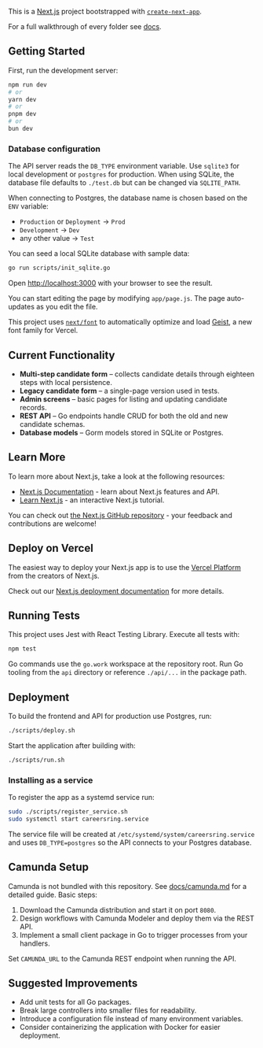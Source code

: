 This is a [Next.js](https://nextjs.org) project bootstrapped with [`create-next-app`](https://nextjs.org/docs/app/api-reference/cli/create-next-app).


For a full walkthrough of every folder see [docs](docs/README.md).

## Getting Started

First, run the development server:

```bash
npm run dev
# or
yarn dev
# or
pnpm dev
# or
bun dev
```

### Database configuration

The API server reads the `DB_TYPE` environment variable. Use `sqlite3` for local development or `postgres` for production. When using SQLite, the database file defaults to `./test.db` but can be changed via `SQLITE_PATH`.

When connecting to Postgres, the database name is chosen based on the `ENV` variable:

- `Production` or `Deployment` &rarr; `Prod`
- `Development` &rarr; `Dev`
- any other value &rarr; `Test`

You can seed a local SQLite database with sample data:

```bash
go run scripts/init_sqlite.go
```

Open [http://localhost:3000](http://localhost:3000) with your browser to see the result.

You can start editing the page by modifying `app/page.js`. The page auto-updates as you edit the file.

This project uses [`next/font`](https://nextjs.org/docs/app/building-your-application/optimizing/fonts) to automatically optimize and load [Geist](https://vercel.com/font), a new font family for Vercel.

## Current Functionality

- **Multi-step candidate form** – collects candidate details through eighteen steps with local persistence.
- **Legacy candidate form** – a single-page version used in tests.
- **Admin screens** – basic pages for listing and updating candidate records.
- **REST API** – Go endpoints handle CRUD for both the old and new candidate schemas.
- **Database models** – Gorm models stored in SQLite or Postgres.

## Learn More

To learn more about Next.js, take a look at the following resources:

- [Next.js Documentation](https://nextjs.org/docs) - learn about Next.js features and API.
- [Learn Next.js](https://nextjs.org/learn) - an interactive Next.js tutorial.

You can check out [the Next.js GitHub repository](https://github.com/vercel/next.js) - your feedback and contributions are welcome!

## Deploy on Vercel

The easiest way to deploy your Next.js app is to use the [Vercel Platform](https://vercel.com/new?utm_medium=default-template&filter=next.js&utm_source=create-next-app&utm_campaign=create-next-app-readme) from the creators of Next.js.

Check out our [Next.js deployment documentation](https://nextjs.org/docs/app/building-your-application/deploying) for more details.

## Running Tests

This project uses Jest with React Testing Library.
Execute all tests with:

```bash
npm test
```

Go commands use the `go.work` workspace at the repository root. Run Go tooling from the `api` directory or reference `./api/...` in the package path.


## Deployment

To build the frontend and API for production use Postgres, run:

```bash
./scripts/deploy.sh
```

Start the application after building with:

```bash
./scripts/run.sh
```

### Installing as a service

To register the app as a systemd service run:

```bash
sudo ./scripts/register_service.sh
sudo systemctl start careersring.service
```

The service file will be created at `/etc/systemd/system/careersring.service` and
uses `DB_TYPE=postgres` so the API connects to your Postgres database.


## Camunda Setup

Camunda is not bundled with this repository. See [docs/camunda.md](docs/camunda.md) for a detailed guide. Basic steps:

1. Download the Camunda distribution and start it on port `8080`.
2. Design workflows with Camunda Modeler and deploy them via the REST API.
3. Implement a small client package in Go to trigger processes from your handlers.

Set `CAMUNDA_URL` to the Camunda REST endpoint when running the API.

## Suggested Improvements

- Add unit tests for all Go packages.
- Break large controllers into smaller files for readability.
- Introduce a configuration file instead of many environment variables.
- Consider containerizing the application with Docker for easier deployment.

